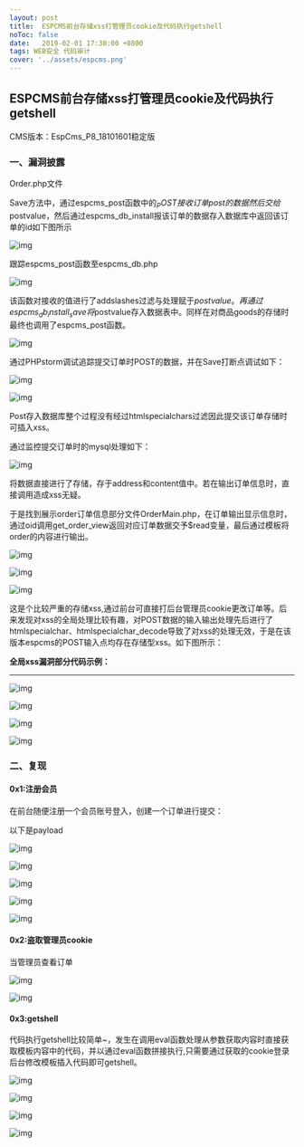 ```yaml
---
layout: post
title:  ESPCMS前台存储xss打管理员cookie及代码执行getshell
noToc: false
date:   2019-02-01 17:30:00 +0800
tags: WEB安全 代码审计
cover: '../assets/espcms.png' 
---
```


## ESPCMS前台存储xss打管理员cookie及代码执行getshell

CMS版本：EspCms_P8_18101601稳定版

### 一、漏洞披露

Order.php文件

Save方法中，通过espcms_post函数中的$_POST接收订单post的数据然后交给$postvalue，然后通过espcms_db_install报该订单的数据存入数据库中返回该订单的id如下图所示

![img]({{site.baseurl}}/assets/images/espcms/图片1.jpg)

跟踪espcms_post函数至espcms_db.php

![img]({{site.baseurl}}/assets/images/espcms/图片2.jpg)

该函数对接收的值进行了addslashes过滤与处理赋于$postvalue。再通过espcms_db_install_save将$postvalue存入数据表中。同样在对商品goods的存储时最终也调用了espcms_post函数。

![img]({{site.baseurl}}/assets/images/espcms/图片3.jpg)

通过PHPstorm调试追踪提交订单时POST的数据，并在Save打断点调试如下：

![img]({{site.baseurl}}/assets/images/espcms/图片4.jpg)

![img]({{site.baseurl}}/assets/images/espcms/图片5.jpg)

 

Post存入数据库整个过程没有经过htmlspecialchars过滤因此提交该订单存储时可插入xss。

通过监控提交订单时的mysql处理如下：

![img]({{site.baseurl}}/assets/images/espcms/图片6.jpg)

将数据直接进行了存储，存于address和content值中。若在输出订单信息时，直接调用造成xss无疑。

于是找到展示order订单信息部分文件OrderMain.php，在订单输出显示信息时，通过oid调用get_order_view返回对应订单数据交予$read变量，最后通过模板将order的内容进行输出。

![img]({{site.baseurl}}/assets/images/espcms/图片7.jpg)

![img]({{site.baseurl}}/assets/images/espcms/图片8.jpg)

 

![img]({{site.baseurl}}/assets/images/espcms/图片9.jpg)

这是个比较严重的存储xss,通过前台可直接打后台管理员cookie更改订单等。后来发现对xss的全局处理比较有趣，对POST数据的输入输出处理先后进行了htmlspecialchar、htmlspecialchar_decode导致了对xss的处理无效，于是在该版本espcms的POST输入点均存在存储型xss。如下图所示：

**全局xss漏洞部分代码示例：**

** **

 

![img]({{site.baseurl}}/assets/images/espcms/图片10.jpg)

![img]({{site.baseurl}}/assets/images/espcms/图片11.jpg)

![img]({{site.baseurl}}/assets/images/espcms/图片12.jpg)

![img]({{site.baseurl}}/assets/images/espcms/图片13.jpg)

### 二、复现

#### 0x1:注册会员

在前台随便注册一个会员账号登入，创建一个订单进行提交：

以下是payload

![img]({{site.baseurl}}/assets/images/espcms/图片14.jpg)

![img]({{site.baseurl}}/assets/images/espcms/图片15.jpg)

 

![img]({{site.baseurl}}/assets/images/espcms/图片16.jpg)

![img]({{site.baseurl}}/assets/images/espcms/图片17.jpg)

 

![img]({{site.baseurl}}/assets/images/espcms/图片18.jpg)

 

#### 0x2:盗取管理员cookie

当管理员查看订单

![img]({{site.baseurl}}/assets/images/espcms/图片19.jpg)

 

![img]({{site.baseurl}}/assets/images/espcms/图片20.jpg)

 

#### 0x3:getshell

代码执行getshell比较简单~，发生在调用eval函数处理从参数获取内容时直接获取模板内容中的代码，并以通过eval函数拼接执行,只需要通过获取的cookie登录后台修改模板插入代码即可getshell。

![img]({{site.baseurl}}/assets/images/espcms/图片21.jpg)

![img]({{site.baseurl}}/assets/images/espcms/图片22.jpg)

![img]({{site.baseurl}}/assets/images/espcms/图片23.jpg)

![img]({{site.baseurl}}/assets/images/espcms/图片24.jpg)